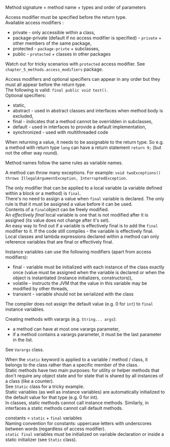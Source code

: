 Method signature = method name + types and order of parameters

Access modifier must be specified before the return type.\
Available access modifiers : 
* private - only accessible within a class, 
* package-private (default if no access modifier is specified) - `private` + other members of the same package, 
* protected - `package-privte` + subclasses, 
* public - `protected` + classes in other packages

Watch out for tricky scenarios with `protected` access modifier. See `chapter_5_methods.access_modifiers` package.

Access modifiers and optional specifiers can appear in any order but they must all appear before the return type.\
The following is valid: `final public void test()`.\
Optional specifiers:
* static,
* abstract - used in abstract classes and interfaces when method body is excluded,
* final - indicates that a method cannot be overridden in subclasses,
* default - used in interfaces to provide a default implementation,
* synchronized - used with multithreaded code

When returning a value, it needs to be assignable to the return type. So e.g. a method with return type `long` can have
a return statement `return 9;` (but not the other way round).

Method names follow the same rules as variable names.

A method can throw many exceptions. For example: `void twoExceptions() throws IllegalArgumentException, InterruptedException`.

The only modifier that can be applied to a local variable (a variable defined within a block or a method) is `final`.\
There's no need to assign a value when `final` variable is declared. The only rule is that it must be assigned a value
before it can be used.\
Contents of a `final`object can be freely modified.\
An _effectively final_ local variable is one that is not modified after it is assigned 
(its value does not change after it's set).\
An easy way to find out if a variable is effectively final is to add the `final` modifier to it. 
If the code still compiles - the variable is effectively final.\
Local classes and lambda expressions declared within a method can only reference variables that are final or effectively final.

Instance variables can use the following modifiers (apart from access modifiers):
* final - variable must be initialized with each instance of the class exactly once (value must be assigned
when the variable is declared or when the object is instantiated (instance initializers, constructors)),
* volatile - instructs the JVM that the value in this variable may be modified by other threads,
* transient - variable should not be serialized with the class

The compiler does not assign the default value (e.g. 0 for `int`) to `final` instance variables.

Creating methods with varargs (e.g. `String... args`):
* a method can have at most one varargs parameter,
* if a method contains a varargs parameter, it must be the last parameter in the list.

See `Varargs` class.

When the `static` keyword is applied to a variable / method / class, it belongs to the class rather than a specific
member of the class.\
Static methods have two main purposes: for utility or helper methods that don't require any object state and for state
that is shared by all instances of a class (like a counter).\
See `Static` class for a tricky example.\
Static variables (as well as instance variables) are automatically initialized to the default value for that type 
(e.g. 0 for int).\
In classes, static methods cannot call instance methods. Similarly, in interfaces a static methods cannot call default
methods.

constants = `static` + `final` variables\
Naming convention for constants: uppercase letters with underscores between words (regardless of access modifier).\
`static final` variables _must_ be initialized on variable declaration or inside a static initializer (see `Static` class).

